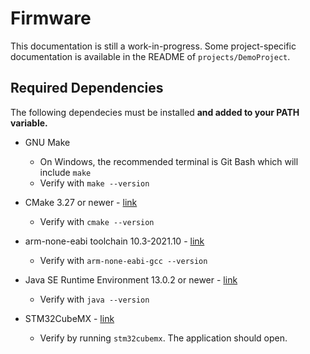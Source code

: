 # Firmware

This documentation is still a work-in-progress. Some project-specific documentation is available in the README of `projects/DemoProject`.

## Required Dependencies

The following dependecies must be installed __and added to your PATH variable.__

* GNU Make
  * On Windows, the recommended terminal is Git Bash which will include `make`
  * Verify with `make --version`
  
* CMake 3.27 or newer - [link](https://cmake.org/download/)
  * Verify with `cmake --version`

* arm-none-eabi toolchain 10.3-2021.10 - [link](https://developer.arm.com/downloads/-/arm-gnu-toolchain-downloads)
  * Verify with `arm-none-eabi-gcc --version`

* Java SE Runtime Environment 13.0.2 or newer - [link](https://www.oracle.com/java/technologies/javase/jdk13-archive-downloads.html)
  * Verify with `java --version`

* STM32CubeMX - [link](https://www.st.com/content/st_com/en/stm32cubemx.html)
  * Verify by running `stm32cubemx`. The application should open.
